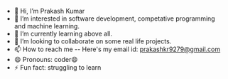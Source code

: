 - 👋 Hi, I’m Prakash Kumar
- 👀 I’m interested in software development, competative programming and machine learning.
- 🌱 I’m currently learning above all.
- 💞️ I’m looking to collaborate on some real life projects.
- 📫 How to reach me -- Here's my email id: prakashkr9279@gmail.com
- 😄 Pronouns: coder😄
- ⚡ Fun fact: struggling to learn

<!---
Prakash7782/Prakash7782 is a ✨ special ✨ repository because its `README.md` (this file) appears on your GitHub profile.
You can click the Preview link to take a look at your changes.
--->

